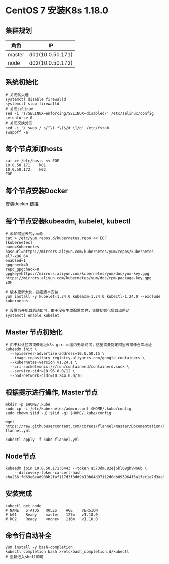 # CentOS 7 安装K8s 1.18.0

## 集群规划

| 角色   | IP               |
| ------ | ---------------- |
| master | d01(10.0.50.171) |
| node   | d02(10.0.50.172) |

## 系统初始化

```shell
# 关闭防火墙
systemctl disable firewalld
systemctl stop firewalld
# 关闭selinux
sed -i 's/SELINUX=enforcing/SELINUX=disabled/' /etc/selinux/config
setenforce 0
# 关闭交换分区
sed -i '/ swap / s/^\(.*\)$/# \1/g' /etc/fstab
swapoff -a

```

## 每个节点添加hosts

```shell
cat >> /etc/hosts << EOF
10.0.50.171    k01
10.0.50.172    k02
EOF
```

## 每个节点安装Docker

安装docker [链接](https://blog.csdn.net/weixin_37714509/article/details/120189150)

## 每个节点安装kubeadm, kubelet, kubectl

```shell
# 添加阿里云的yum源
cat > /etc/yum.repos.d/kubernetes.repo << EOF
[kubernetes]
name=Kubernetes
baseurl=https://mirrors.aliyun.com/kubernetes/yum/repos/kubernetes-el7-x86_64
enabled=1
gpgcheck=0
repo_gpgcheck=0
gpgkey=https://mirrors.aliyun.com/kubernetes/yum/doc/yum-key.gpg https://mirrors.aliyun.com/kubernetes/yum/doc/rpm-package-key.gpg
EOF

# 版本更新太快，指定版本安装
yum install -y kubelet-1.24.0 kubeadm-1.24.0 kubectl-1.24.0 --exclude kubernetes

# 设置为开机自启动即可，由于没有生成配置文件，集群初始化后自动启动
systemctl enable kubelet
```

## Master 节点初始化

```shell
# 由于默认拉取镜像地址k8s.gcr.io国内无法访问，这里需要指定阿里云镜像仓库地址
kubeadm init \
  --apiserver-advertise-address=10.0.50.15 \
  --image-repository registry.aliyuncs.com/google_containers \
  --kubernetes-version v1.24.1 \
  --cri-socket=unix:///run/containerd/containerd.sock \
  --service-cidr=10.96.0.0/12 \
  --pod-network-cidr=10.244.0.0/16
```

## 根据提示进行操作, Master节点

```shell
mkdir -p $HOME/.kube
sudo cp -i /etc/kubernetes/admin.conf $HOME/.kube/config
sudo chown $(id -u):$(id -g) $HOME/.kube/config

wget https://raw.githubusercontent.com/coreos/flannel/master/Documentation/kube-flannel.yml

kubectl apply -f kube-flannel.yml
```

## Node节点

```shell
kubeadm join 10.0.50.171:6443 --token a573dm.82ej6kl69ghvwn6b \
    --discovery-token-ca-cert-hash sha256:fd69e6ead908b2faf117d3f8dd9b10b84d97112d0db893964f5a1fec1a7d3ae6
```

## 安装完成

```shell
kubectl get node
# NAME   STATUS   ROLES    AGE    VERSION
# k01    Ready    master   127m   v1.18.0
# k02    Ready    <none>   116m   v1.18.0
```

## 命令行自动补全

```shell
yum install -y bash-completion
kubectl completion bash >/etc/bash_completion.d/kubectl
# 重新进入shell即可
```
